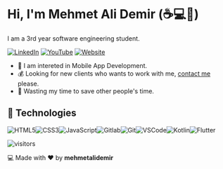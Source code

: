 # Hi, I'm Mehmet Ali Demir (:coffee::computer::rocket:)

I am a 3rd year software engineering student.
 
 [![LinkedIn](https://img.shields.io/badge/linkedin-%230077B5.svg?&style=for-the-badge&logo=linkedin&logoColor=white)](https://linkedin.com/in/mehmetalidemir) 
 [![YouTube](https://img.shields.io/badge/youtube-%23FF0000.svg?&style=for-the-badge&logo=youtube&logoColor=white)](https://www.youtube.com/channel/UCKLI_cuD7AFZKnWRNeTM5BA) 
 [![Website](https://img.shields.io/badge/instagram-%23FF000.svg?&style=for-the-badge&logo=instagram&logoColor=white)](https://mehmetalidemir.ml/) 
 

- :muscle: I am intereted in Mobile App Development.
- :moneybag: Looking for new clients who wants to work with me, [contact me](mailto:mehmetalidemir99mad@gmail.com) please.
- :dart: Wasting my time to save other people's time.


## :wrench: Technologies

![HTML5](https://img.icons8.com/color/30/html-5.png)![CSS3](https://img.icons8.com/color/30/css3.png)![JavaScript](https://img.icons8.com/color/30/javascript.png)![Gitlab](https://img.icons8.com/color/30/gitlab.png)![Git](https://img.icons8.com/color/30/git.png)![VSCode](https://img.icons8.com/color/30/visual-studio-code-2019.png)![Kotlin](https://img.icons8.com/color/30/kotlin.png)![Flutter](https://img.icons8.com/color/30/flutter.png)

</details>

![visitors](https://visitor-badge.laobi.icu/badge?page_id=mehmetalidemir)

:computer: Made with :heart: by **mehmetalidemir** 

[personal website]: https://mehmetalidemir.ml
[twitter]: https://twitter.com/wehmetalidemir
[instagram]: https://instagram.com/mehmetali_demir


